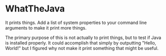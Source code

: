 # WhatTheJava
It prints things. Add a list of system properties to your command line arguments to make it print more things.

The primary purpose of this is not actually to print things, but to test if Java is installed properly. It could accomplish that simply by outputting "Hello, World!" but I figured why not make it print something that might be useful.

